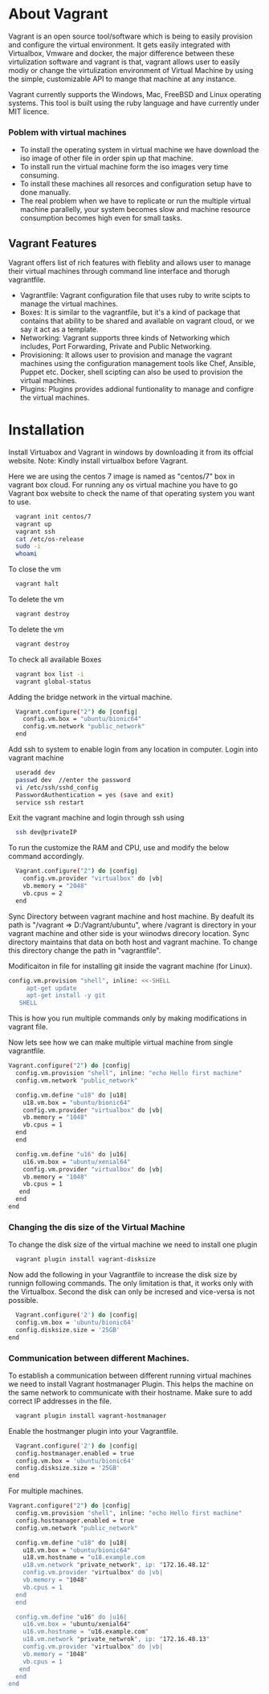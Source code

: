 
# About Vagrant

Vagrant is an open source tool/software which is being to easily provision and configure the virtual environment. It gets easily integrated with Virtualbox, Vmware and docker, the major difference between these virtulization software and vagrant is that, vagrant allows user to easily modiy or change the virtulization environment of Virtual Machine by using the simple, customizable API to mange that machine at any instance.

Vagrant currently supports the Windows, Mac, FreeBSD and Linux operating systems. This tool is built using the ruby language and have currently under MIT licence.

### Poblem with virtual machines
* To install the operating system in virtual machine we have download the iso image of other file in order spin up that machine.
* To install run the virtual machine form the iso images very time consuming.
* To install these machines all resorces and configuration setup have to done manually.
* The real problem when we have to replicate or run the multiple virtual machine parallelly, your system becomes slow and machine resource consumption becomes high even for small tasks.


## Vagrant Features
Vagrant offers list of rich features with fleblity and allows user to manage their virtual machines through command line interface and thorugh vagrantfile.

* Vagrantfile:  Vagrant configuration file that uses ruby to write scipts to manage the virtual machines.
* Boxes: It is similar to the vagrantfile, but it's a kind of package that contains that ability to be shared and available on vagrant cloud, or  we say it act as a template.
* Networking: Vagrant supports three kinds of Networking which includes, Port Forwarding, Private and Public Networking.
* Provisioning: It allows user to provision and manage the vagrant machines using the configuration management tools like Chef, Ansible, Puppet etc. Docker, shell scipting can also be used to provision the virtual machines.
* Plugins: Plugins provides addional funtionality to manage and configre the virtual machines.

# Installation
Install Virtuabox and Vagrant in windows by downloading it from its offcial website.
Note: Kindly install virtualbox before Vagrant.

Here we are using the centos 7 image is named as "centos/7" box in vagrant box cloud. For running any os virtual machine you have to go Vagrant box website to check the name of that operating system you want to use.

```bash
  vagrant init centos/7
  vagrant up
  vagrant ssh
  cat /etc/os-release
  sudo -i
  whoami
```
To close the vm 
```bash
  vagrant halt
```
To delete the vm 
```bash
  vagrant destroy
```
To delete the vm 
```bash
  vagrant destroy
```
To check all available Boxes 
```bash
  vagrant box list -i
  vagrant global-status
```
Adding the bridge network in the virtual machine.
```bash
  Vagrant.configure("2") do |config|
    config.vm.box = "ubuntu/bionic64"
    config.vm.network "public_network"
  end
```
Add ssh to system to enable login from any location in computer. Login into vagrant machine
```bash
  useradd dev
  passwd dev  //enter the password
  vi /etc/ssh/sshd_config
  PasswordAuthentication = yes (save and exit)
  service ssh restart
```
Exit the vagrant machine and login through ssh using 
```bash
  ssh dev@privateIP
```
To run the customize the RAM and CPU, use and modify the below command accordingly.
```bash
  Vagrant.configure("2") do |config|
    config.vm.provider "virtualbox" do |vb|
    vb.memory = "2048"
    vb.cpus = 2
  end
```

Sync Directory between vagrant machine and host machine. By deafult its path is "/vagrant => D:/Vagrant/ubuntu", where /vagrant is directory in your vagrant machine and other side is your wiinodws direcory location.
Sync directory maintains that data on both host and vagrant machine. To change this directory change the path in "vagrantfile".

Modificaiton in file for installing git inside the vagrant machine (for Linux).
```bash
config.vm.provision "shell", inline: <<-SHELL
     apt-get update
     apt-get install -y git
   SHELL
```
This is how you run multiple commands only by making modifications in vagrant file.

Now lets see how we can make multiple virtual machine from single vagrantfile.

```bash
Vagrant.configure("2") do |config|
  config.vm.provision "shell", inline: "echo Hello first machine"
  config.vm.network "public_network"

  config.vm.define "u18" do |u18|
    u18.vm.box = "ubuntu/bionic64"
    config.vm.provider "virtualbox" do |vb|
    vb.memory = "1048"
    vb.cpus = 1
  end
  end

  config.vm.define "u16" do |u16|
    u16.vm.box = "ubuntu/xenial64"
    config.vm.provider "virtualbox" do |vb|
    vb.memory = "1048"
    vb.cpus = 1
   end
  end
end

```
### Changing the dis size of the Virtual Machine
To change the disk size of the virtual machine we need to install one plugin
```bash
  vagrant plugin install vagrant-disksize
```
Now add the following in your Vagrantfile to increase the disk size by runnign following commands. The only limitation is that, it works only with the Virtualbox. Second the disk can only be incresed and vice-versa is not possible.
```bash
  Vagrant.configure('2') do |config|
  config.vm.box = 'ubuntu/bionic64'
  config.disksize.size = '25GB'
end
```
### Communication between different Machines.
To establish a communication between different running virtual machines we need to install Vagrant hostmanager Plugin. This helps the machine on the same network to communicate with their hostname. Make sure to add correct IP addresses in the file.
```bash
  vagrant plugin install vagrant-hostmanager
```
Enable the hostmanger plugin into your Vagrantfile.
```bash
  Vagrant.configure('2') do |config|
  config.hostmanager.enabled = true
  config.vm.box = 'ubuntu/bionic64'
  config.disksize.size = '25GB'
end
```
For multiple machines.
```bash
Vagrant.configure("2") do |config|
  config.vm.provision "shell", inline: "echo Hello first machine"
  config.hostmanager.enabled = true
  config.vm.network "public_network"

  config.vm.define "u18" do |u18|
    u18.vm.box = "ubuntu/bionic64"
    u18.vm.hostname = "u18.example.com
    u18.vm.network "private_network", ip: "172.16.48.12"
    config.vm.provider "virtualbox" do |vb|
    vb.memory = "1048"
    vb.cpus = 1
  end
  end

  config.vm.define "u16" do |u16|
    u16.vm.box = "ubuntu/xenial64"
    u16.vm.hostname = "u16.example.com"
    u18.vm.network "private_netwrok", ip: "172.16.48.13"
    config.vm.provider "virtualbox" do |vb|
    vb.memory = "1048"
    vb.cpus = 1
   end
  end
end

```

